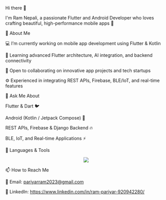Hi there 👋

I'm Ram Nepali, a passionate Flutter and Android Developer who loves crafting beautiful, high-performance mobile apps 🚀

🌱 About Me

💻 I’m currently working on mobile app development using Flutter & Kotlin

🧠 Learning advanced Flutter architecture, AI integration, and backend connectivity

🤝 Open to collaborating on innovative app projects and tech startups

⚙️ Experienced in integrating REST APIs, Firebase, BLE/IoT, and real-time features

💬 Ask Me About

Flutter & Dart 🐦

Android (Kotlin / Jetpack Compose) 🤖

REST APIs, Firebase & Django Backend 🔥

BLE, IoT, and Real-time Applications ⚡

🧰 Languages & Tools
<p align="center"> <img src="https://skillicons.dev/icons?i=flutter,dart,kotlin,androidstudio,java,python,django,firebase,git,github,html,css,js,react,vscode,postman,figma&theme=light" /> </p>


📫 How to Reach Me

📧 Email: pariyarram2023@gmail.com

💼 LinkedIn: https://www.linkedin.com/in/ram-pariyar-920942280/
